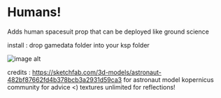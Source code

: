 # Humans!
Adds human spacesuit prop that can be deployed like ground science 

install : drop gamedata folder into your ksp folder

![image alt](https://github.com/Wargamer2137/Humans-/blob/main/screenshot222.png?raw=true)

credits : https://sketchfab.com/3d-models/astronaut-482bf87662fd4b378bcb3a2931d59ca3 for astronaut model
kopernicus community for advice <)
textures unlimited for reflections!


